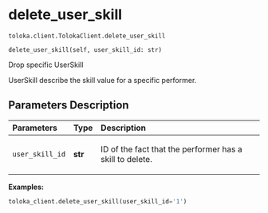 # delete_user_skill
`toloka.client.TolokaClient.delete_user_skill`

```
delete_user_skill(self, user_skill_id: str)
```

Drop specific UserSkill


UserSkill describe the skill value for a specific performer.

## Parameters Description

| Parameters | Type | Description |
| :----------| :----| :-----------|
`user_skill_id`|**str**|<p>ID of the fact that the performer has a skill to delete.</p>

**Examples:**

```python
toloka_client.delete_user_skill(user_skill_id='1')
```
